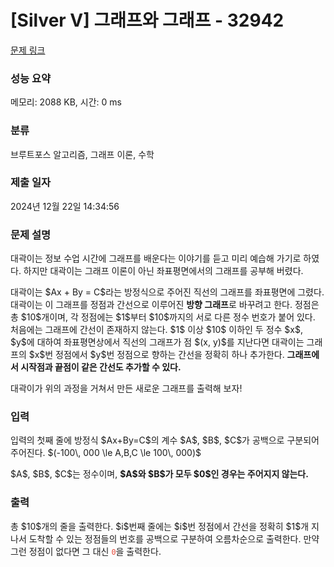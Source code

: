 # [Silver V] 그래프와 그래프 - 32942 

[문제 링크](https://www.acmicpc.net/problem/32942) 

### 성능 요약

메모리: 2088 KB, 시간: 0 ms

### 분류

브루트포스 알고리즘, 그래프 이론, 수학

### 제출 일자

2024년 12월 22일 14:34:56

### 문제 설명

<p>대곽이는 정보 수업 시간에 그래프를 배운다는 이야기를 듣고 미리 예습해 가기로 하였다. 하지만 대곽이는 그래프 이론이 아닌 좌표평면에서의 그래프를 공부해 버렸다.</p>

<p>대곽이는 $Ax + By = C$라는 방정식으로 주어진 직선의 그래프를 좌표평면에 그렸다. 대곽이는 이 그래프를 정점과 간선으로 이루어진 <strong>방향 그래프</strong>로 바꾸려고 한다. 정점은 총 $10$개이며, 각 정점에는 $1$부터 $10$까지의 서로 다른 정수 번호가 붙어 있다. 처음에는 그래프에 간선이 존재하지 않는다. $1$ 이상 $10$ 이하인 두 정수 $x$, $y$에 대하여 좌표평면상에서 직선의 그래프가 점 $(x, y)$를 지난다면 대곽이는 그래프의 $x$번 정점에서 $y$번 정점으로 향하는 간선을 정확히 하나 추가한다. <strong>그래프에서 시작점과 끝점이 같은 간선도 추가할 수 있다.</strong></p>

<p>대곽이가 위의 과정을 거쳐서 만든 새로운 그래프를 출력해 보자!</p>

### 입력 

 <p>입력의 첫째 줄에 방정식 $Ax+By=C$의 계수 $A$, $B$, $C$가 공백으로 구분되어 주어진다. $(-100\, 000 \le A,B,C \le 100\, 000)$</p>

<p>$A$, $B$, $C$는 정수이며, <strong>$A$와 $B$가 모두 $0$인 경우는 주어지지 않는다.</strong></p>

### 출력 

 <p>총 $10$개의 줄을 출력한다. $i$번째 줄에는 $i$번 정점에서 간선을 정확히 $1$개 지나서 도착할 수 있는 정점들의 번호를 공백으로 구분하여 오름차순으로 출력한다. 만약 그런 정점이 없다면 그 대신 <span style="color:#e74c3c;"><code>0</code></span>을 출력한다.</p>

